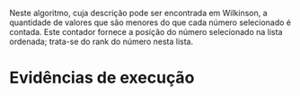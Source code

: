 Neste algoritmo, cuja descrição pode ser encontrada em Wilkinson, a quantidade de valores que são menores do que cada número selecionado é contada. Este contador fornece a posição do número selecionado na lista ordenada; trata-se do rank do número nesta lista.
# Evidências de execução
